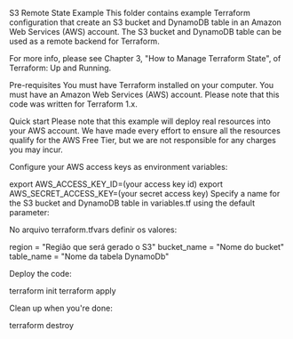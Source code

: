 S3 Remote State Example
This folder contains example Terraform configuration that create an S3 bucket and DynamoDB table in an Amazon Web Services (AWS) account. The S3 bucket and DynamoDB table can be used as a remote backend for Terraform.

For more info, please see Chapter 3, "How to Manage Terraform State", of Terraform: Up and Running.

Pre-requisites
You must have Terraform installed on your computer.
You must have an Amazon Web Services (AWS) account.
Please note that this code was written for Terraform 1.x.

Quick start
Please note that this example will deploy real resources into your AWS account. We have made every effort to ensure all the resources qualify for the AWS Free Tier, but we are not responsible for any charges you may incur.

Configure your AWS access keys as environment variables:

export AWS_ACCESS_KEY_ID=(your access key id)
export AWS_SECRET_ACCESS_KEY=(your secret access key)
Specify a name for the S3 bucket and DynamoDB table in variables.tf using the default parameter:

No arquivo terraform.tfvars definir os valores:

region      = "Região que será gerado o S3"
bucket_name = "Nome do bucket"
table_name  = "Nome da tabela DynamoDb"

Deploy the code:

terraform init
terraform apply

Clean up when you're done:

terraform destroy
